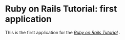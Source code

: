 # Ruby on Rails Tutorial: first application

This is the first application for the
[*Ruby on Rails Tutorial*](http://railstutorial.org/) .
